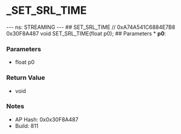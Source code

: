 # _SET_SRL_TIME

--- ns: STREAMING --- ## SET_SRL_TIME  // 0xA74A541C6884E7B8 0x30F8A487 void SET_SRL_TIME(float p0);   ## Parameters * **p0**:

### Parameters
* float p0

### Return Value
* void

### Notes
* AP Hash: 0x0x30F8A487
* Build: 811

